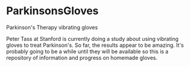 # ParkinsonsGloves
Parkinson's Therapy vibrating gloves

Peter Tass at Stanford is currently doing a study about using vibrating gloves to treat Parkinson's. So far, the results appear to be amazing. It's probably going to be a while until they will be available so this is a repository of information and progress on homemade gloves.
